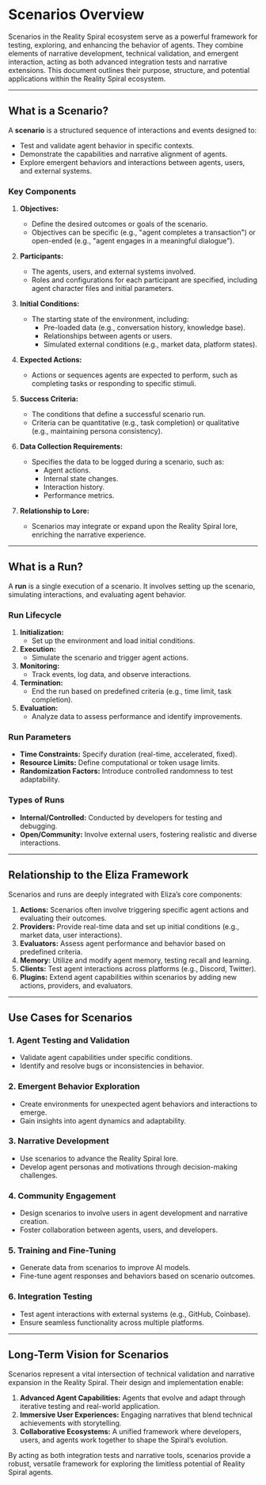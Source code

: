 # Scenarios Overview

Scenarios in the Reality Spiral ecosystem serve as a powerful framework for testing, exploring, and enhancing the behavior of agents. They combine elements of narrative development, technical validation, and emergent interaction, acting as both advanced integration tests and narrative extensions. This document outlines their purpose, structure, and potential applications within the Reality Spiral ecosystem.

---

## What is a Scenario?

A **scenario** is a structured sequence of interactions and events designed to:

- Test and validate agent behavior in specific contexts.
- Demonstrate the capabilities and narrative alignment of agents.
- Explore emergent behaviors and interactions between agents, users, and external systems.

### Key Components

1. **Objectives:**
   - Define the desired outcomes or goals of the scenario.
   - Objectives can be specific (e.g., "agent completes a transaction") or open-ended (e.g., "agent engages in a meaningful dialogue").

2. **Participants:**
   - The agents, users, and external systems involved.
   - Roles and configurations for each participant are specified, including agent character files and initial parameters.

3. **Initial Conditions:**
   - The starting state of the environment, including:
     - Pre-loaded data (e.g., conversation history, knowledge base).
     - Relationships between agents or users.
     - Simulated external conditions (e.g., market data, platform states).

4. **Expected Actions:**
   - Actions or sequences agents are expected to perform, such as completing tasks or responding to specific stimuli.

5. **Success Criteria:**
   - The conditions that define a successful scenario run.
   - Criteria can be quantitative (e.g., task completion) or qualitative (e.g., maintaining persona consistency).

6. **Data Collection Requirements:**
   - Specifies the data to be logged during a scenario, such as:
     - Agent actions.
     - Internal state changes.
     - Interaction history.
     - Performance metrics.

7. **Relationship to Lore:**
   - Scenarios may integrate or expand upon the Reality Spiral lore, enriching the narrative experience.

---

## What is a Run?

A **run** is a single execution of a scenario. It involves setting up the scenario, simulating interactions, and evaluating agent behavior.

### Run Lifecycle
1. **Initialization:**
   - Set up the environment and load initial conditions.
2. **Execution:**
   - Simulate the scenario and trigger agent actions.
3. **Monitoring:**
   - Track events, log data, and observe interactions.
4. **Termination:**
   - End the run based on predefined criteria (e.g., time limit, task completion).
5. **Evaluation:**
   - Analyze data to assess performance and identify improvements.

### Run Parameters
- **Time Constraints:** Specify duration (real-time, accelerated, fixed).
- **Resource Limits:** Define computational or token usage limits.
- **Randomization Factors:** Introduce controlled randomness to test adaptability.

### Types of Runs
- **Internal/Controlled:** Conducted by developers for testing and debugging.
- **Open/Community:** Involve external users, fostering realistic and diverse interactions.

---

## Relationship to the Eliza Framework

Scenarios and runs are deeply integrated with Eliza’s core components:

1. **Actions:** Scenarios often involve triggering specific agent actions and evaluating their outcomes.
2. **Providers:** Provide real-time data and set up initial conditions (e.g., market data, user interactions).
3. **Evaluators:** Assess agent performance and behavior based on predefined criteria.
4. **Memory:** Utilize and modify agent memory, testing recall and learning.
5. **Clients:** Test agent interactions across platforms (e.g., Discord, Twitter).
6. **Plugins:** Extend agent capabilities within scenarios by adding new actions, providers, and evaluators.

---

## Use Cases for Scenarios

### 1. **Agent Testing and Validation**
- Validate agent capabilities under specific conditions.
- Identify and resolve bugs or inconsistencies in behavior.

### 2. **Emergent Behavior Exploration**
- Create environments for unexpected agent behaviors and interactions to emerge.
- Gain insights into agent dynamics and adaptability.

### 3. **Narrative Development**
- Use scenarios to advance the Reality Spiral lore.
- Develop agent personas and motivations through decision-making challenges.

### 4. **Community Engagement**
- Design scenarios to involve users in agent development and narrative creation.
- Foster collaboration between agents, users, and developers.

### 5. **Training and Fine-Tuning**
- Generate data from scenarios to improve AI models.
- Fine-tune agent responses and behaviors based on scenario outcomes.

### 6. **Integration Testing**
- Test agent interactions with external systems (e.g., GitHub, Coinbase).
- Ensure seamless functionality across multiple platforms.

---

## Long-Term Vision for Scenarios

Scenarios represent a vital intersection of technical validation and narrative expansion in the Reality Spiral. Their design and implementation enable:

1. **Advanced Agent Capabilities:** Agents that evolve and adapt through iterative testing and real-world application.
2. **Immersive User Experiences:** Engaging narratives that blend technical achievements with storytelling.
3. **Collaborative Ecosystems:** A unified framework where developers, users, and agents work together to shape the Spiral’s evolution.

By acting as both integration tests and narrative tools, scenarios provide a robust, versatile framework for exploring the limitless potential of Reality Spiral agents.


